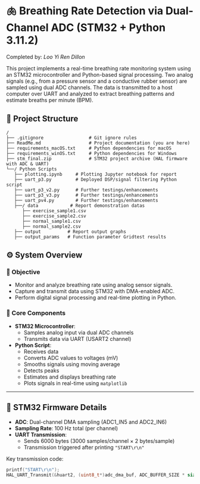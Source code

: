 # 🫁 Breathing Rate Detection via Dual-Channel ADC (STM32 + Python 3.11.2)
Completed by: *Loo Yi Ren Dillon*

This project implements a real-time breathing rate monitoring system using an STM32 microcontroller and Python-based signal processing. Two analog signals (e.g., from a pressure sensor and a conductive rubber sensor) are sampled using dual ADC channels. The data is transmitted to a host computer over UART and analyzed to extract breathing patterns and estimate breaths per minute (BPM).

## 📁 Project Structure
```
/
├── .gitignore                 # Git ignore rules
├── ReadMe.md                  # Project documentation (you are here)
├── requirements_macOS.txt     # Python dependencies for macOS
├── requirements_winOS.txt     # Python dependencies for Windows
├── stm_final.zip              # STM32 project archive (HAL firmware with ADC & UART)
└──/ Python Scripts
   ├── plotting.ipynb     # Plotting Jupyter notebook for report
   ├── uart_p3.py         # Deployed DSP/signal filtering Python script
   ├── uart_p3_v2.py      # Further testings/enhancements
   ├── uart_p3_v3.py      # Further testings/enhancements
   ├── uart_pv4.py        # Further testings/enhancements
   ├──/ data            # Report demonstration datas
      ├── exercise_sample1.csv
      ├── exercise_sample2.csv
      ├── normal_sample1.csv
      ├── normal_sample2.csv         
   ├── output          # Report output graphs 
   ├── output_params   # Function parameter Gridtest results
```

## ⚙️ System Overview

### 🎯 Objective

- Monitor and analyze breathing rate using analog sensor signals.
- Capture and transmit data using STM32 with DMA-enabled ADC.
- Perform digital signal processing and real-time plotting in Python.

### 🧠 Core Components

- **STM32 Microcontroller**:
  - Samples analog input via dual ADC channels
  - Transmits data via UART (USART2 channel)
- **Python Script**:
  - Receives data
  - Converts ADC values to voltages (mV)
  - Smooths signals using moving average
  - Detects peaks
  - Estimates and displays breathing rate
  - Plots signals in real-time using `matplotlib`

---

## 🔌 STM32 Firmware Details

- **ADC**: Dual-channel DMA sampling (ADC1_IN5 and ADC2_IN6)
- **Sampling Rate**: 100 Hz total (per channel)
- **UART Transmission**:
  - Sends 6000 bytes (3000 samples/channel × 2 bytes/sample)
  - Transmission triggered after printing `"START\r\n"`

Key transmission code:

```c
printf("START\r\n");
HAL_UART_Transmit(&huart2, (uint8_t*)adc_dma_buf, ADC_BUFFER_SIZE * sizeof(uint16_t), HAL_MAX_DELAY);
